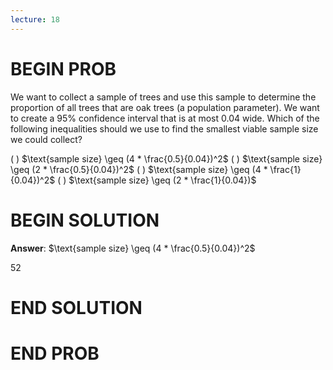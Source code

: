 ```yaml
---
lecture: 18
---
```


# BEGIN PROB

We want to collect a sample of trees and use this sample to determine
the proportion of all trees that are oak trees (a population parameter).
We want to create a 95% confidence interval that is at most 0.04 wide.
Which of the following inequalities should we use to find the smallest
viable sample size we could collect?

( ) $\text{sample size} \geq (4 * \frac{0.5}{0.04})^2$
( ) $\text{sample size} \geq (2 * \frac{0.5}{0.04})^2$
( ) $\text{sample size} \geq (4 * \frac{1}{0.04})^2$
( ) $\text{sample size} \geq (2 * \frac{1}{0.04})$

# BEGIN SOLUTION

**Answer**: $\text{sample size} \geq (4 * \frac{0.5}{0.04})^2$

<average>52</average>

# END SOLUTION

# END PROB
